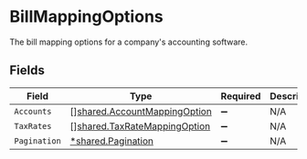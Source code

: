 # BillMappingOptions

The bill mapping options for a company's accounting software.


## Fields

| Field                                                                               | Type                                                                                | Required                                                                            | Description                                                                         |
| ----------------------------------------------------------------------------------- | ----------------------------------------------------------------------------------- | ----------------------------------------------------------------------------------- | ----------------------------------------------------------------------------------- |
| `Accounts`                                                                          | [][shared.AccountMappingOption](../../../pkg/models/shared/accountmappingoption.md) | :heavy_minus_sign:                                                                  | N/A                                                                                 |
| `TaxRates`                                                                          | [][shared.TaxRateMappingOption](../../../pkg/models/shared/taxratemappingoption.md) | :heavy_minus_sign:                                                                  | N/A                                                                                 |
| `Pagination`                                                                        | [*shared.Pagination](../../../pkg/models/shared/pagination.md)                      | :heavy_minus_sign:                                                                  | N/A                                                                                 |